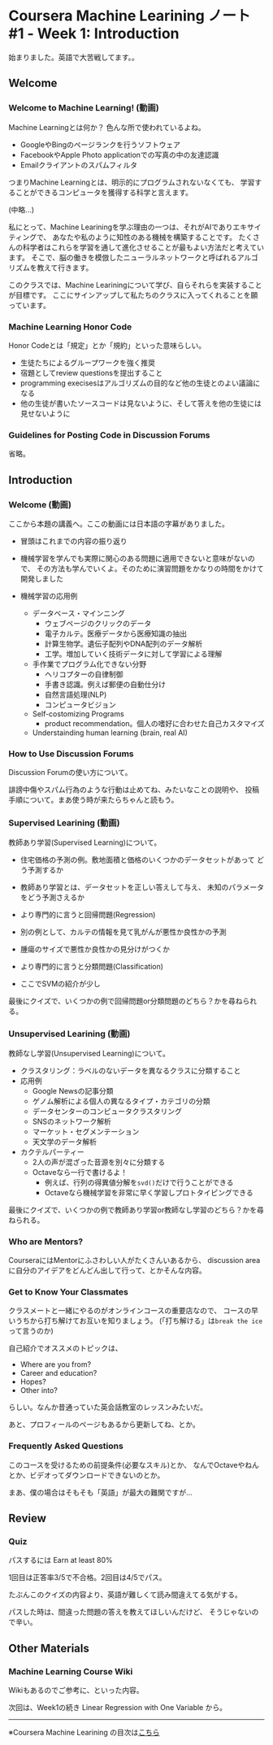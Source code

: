 Coursera Machine Learining ノート #1 - Week 1: Introduction
========================================================

始まりました。英語で大苦戦してます。。

Welcome
--------------------------------------------------------

### Welcome to Machine Learning! (動画)
Machine Learningとは何か？ 色んな所で使われているよね。

- GoogleやBingのページランクを行うソフトウェア
- FacebookやApple Photo applicationでの写真の中の友達認識
- Emailクライアントのスパムフィルタ

つまりMachine Learningとは、明示的にプログラムされないなくても、
学習することができるコンピュータを獲得する科学と言えます。

(中略...)

私にとって、Machine Leariningを学ぶ理由の一つは、それがAIでありエキサイティングで、
あなたや私のように知性のある機械を構築することです。
たくさんの科学者はこれらを学習を通して進化させることが最もよい方法だと考えています。
そこで、脳の働きを模倣したニューラルネットワークと呼ばれるアルゴリズムを教えて行きます。

このクラスでは、Machine Leariningについて学び、自らそれらを実装することが目標です。
ここにサインアップして私たちのクラスに入ってくれることを願っています。


### Machine Learning Honor Code
Honor Codeとは「規定」とか「規約」といった意味らしい。

- 生徒たちによるグループワークを強く推奨
- 宿題としてreview questionsを提出すること
- programming execisesはアルゴリズムの目的など他の生徒とのよい議論になる
- 他の生徒が書いたソースコードは見ないように、そして答えを他の生徒には見せないように

### Guidelines for Posting Code in Discussion Forums
省略。


Introduction
--------------------------------------------------------

### Welcome (動画)
ここから本題の講義へ。ここの動画には日本語の字幕がありました。

- 冒頭はこれまでの内容の振り返り
- 機械学習を学んでも実際に関心のある問題に適用できないと意味がないので、
  その方法も学んでいくよ。そのために演習問題をかなりの時間をかけて開発しました
  
- 機械学習の応用例
    + データベース・マインニング
        * ウェブページのクリックのデータ
	    * 電子カルテ。医療データから医療知識の抽出
	    * 計算生物学。遺伝子配列やDNA配列のデータ解析
		* 工学。増加していく技術データに対して学習による理解
    + 手作業でプログラム化できない分野
	    * ヘリコプターの自律制御
		* 手書き認識。例えば郵便の自動仕分け
		* 自然言語処理(NLP)
		* コンピュータビジョン
    + Self-costomizing Programs
	    * product recommendation。個人の嗜好に合わせた自己カスタマイズ
    + Understainding human learning (brain, real AI)


### How to Use Discussion Forums
Discussion Forumの使い方について。

誹謗中傷やスパム行為のような行動は止めてね、みたいなことの説明や、
投稿手順について。まあ使う時が来たらちゃんと読もう。

### Supervised Learining (動画)
教師あり学習(Supervised Learning)について。

- 住宅価格の予測の例。敷地面積と価格のいくつかのデータセットがあって
  どう予測するか 
- 教師あり学習とは、データセットを正しい答えして与え、
  未知のパラメータをどう予測さえるか
- より専門的に言うと回帰問題(Regression)

- 別の例として、カルテの情報を見て乳がんが悪性か良性かの予測
- 腫瘍のサイズで悪性か良性かの見分けがつくか
- より専門的に言うと分類問題(Classification)
- ここでSVMの紹介が少し

最後にクイズで、いくつかの例で回帰問題or分類問題のどちら？かを尋ねられる。


### Unsupervised Learining (動画)
教師なし学習(Unsupervised Learning)について。

- クラスタリング：ラベルのないデータを異なるクラスに分類すること
- 応用例
    + Google Newsの記事分類
	+ ゲノム解析による個人の異なるタイプ・カテゴリの分類
	+ データセンターのコンピュータクラスタリング
	+ SNSのネットワーク解析
	+ マーケット・セグメンテーション
	+ 天文学のデータ解析
- カクテルパーティー
    + 2人の声が混ざった音源を別々に分類する
	+ Octaveなら一行で書けるよ！
	    * 例えば、行列の得異値分解を`svd()`だけで行うことができる
        * Octaveなら機械学習を非常に早く学習しプロトタイピングできる
		
最後にクイズで、いくつかの例で教師あり学習or教師なし学習のどちら？かを尋ねられる。


### Who are Mentors?
CourseraにはMentorにふさわしい人がたくさんいあるから、
discussion areaに自分のアイデアをどんどん出して行って、とかそんな内容。

### Get to Know Your Classmates
クラスメートと一緒にやるのがオンラインコースの重要店なので、
コースの早いうちから打ち解けてお互いを知りましょう。
(「打ち解ける」は`break the ice`って言うのか)

自己紹介でオススメのトピックは、

- Where are you from?
- Career and education?
- Hopes?
- Other into? 

らしい。なんか昔通っていた英会話教室のレッスンみたいだ。

あと、プロフィールのページもあるから更新してね、とか。

### Frequently Asked Questions
このコースを受けるための前提条件(必要なスキル)とか、
なんでOctaveやねんとか、ビデオってダウンロードできないのとか。

まあ、僕の場合はそもそも「英語」が最大の難関ですが...


Review
--------------------------------------------------------

### Quiz
パスするには Earn at least 80%

1回目は正答率3/5で不合格。2回目は4/5でパス。

たぶんこのクイズの内容より、英語が難しくて読み間違えてる気がする。

パスした時は、間違った問題の答えを教えてほしいんだけど、
そうじゃないので辛い。


Other Materials
--------------------------------------------------------

### Machine Learning Course Wiki
Wikiもあるのでご参考に、といった内容。

次回は、Week1の続き Linear Regression with One Variable から。


--------------------------------------------------------

※Coursera Machine Learining の目次は[こちら](/entry/coursera-ml/index)


<script type="text/x-mathjax-config">
  MathJax.Hub.Config({ tex2jax: { inlineMath: [['$','$'], ["\\(","\\)"]] } });
</script>
<script type="text/javascript"
  src="http://cdn.mathjax.org/mathjax/latest/MathJax.js?config=TeX-AMS_HTML">
</script>
<meta http-equiv="X-UA-Compatible" CONTENT="IE=EmulateIE7" />
